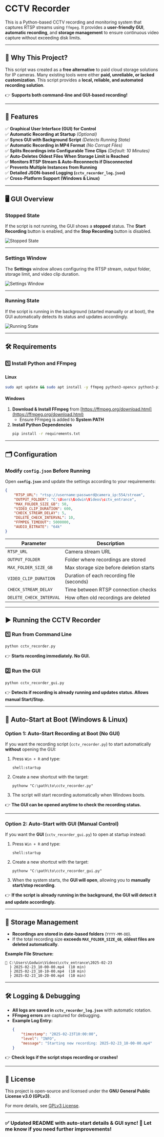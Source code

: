 # **CCTV Recorder**

This is a Python-based CCTV recording and monitoring system that captures RTSP streams using `ffmpeg`. It provides a **user-friendly GUI**, **automatic recording**, and **storage management** to ensure continuous video capture without exceeding disk limits.

---

## 🎯 **Why This Project?**

This script was created as a **free alternative** to paid cloud storage solutions for IP cameras. Many existing tools were either **paid, unreliable, or lacked customization**. This script provides a **local, reliable, and automated recording solution**.

👉 **Supports both command-line and GUI-based recording!**

---

## **🚀 Features**

✅ **Graphical User Interface (GUI) for Control**  
✅ **Automatic Recording at Startup** *(Optional)*  
✅ **Syncs GUI with Background Script** *(Detects Running State)*  
✅ **Automatic Recording in MP4 Format** *(No Corrupt Files)*  
✅ **Splits Recordings into Configurable Time Clips** *(Default: 10 Minutes)*  
✅ **Auto-Deletes Oldest Files When Storage Limit is Reached**  
✅ **Monitors RTSP Stream & Auto-Reconnects if Disconnected**  
✅ **Prevents Multiple Instances from Running**  
✅ **Detailed JSON-based Logging (`cctv_recorder_log.json`)**  
✅ **Cross-Platform Support (Windows & Linux)**  

---

## **🖥 GUI Overview**

### **Stopped State**
If the script is not running, the GUI shows a **stopped** status. The **Start Recording** button is enabled, and the **Stop Recording** button is disabled.

![Stopped State](python_hZ9HQle4rE.png)

---

### **Settings Window**
The **Settings** window allows configuring the RTSP stream, output folder, storage limit, and video clip duration.

![Settings Window](python_MRajEWsWc0.png)

---

### **Running State**
If the script is running in the background (started manually or at boot), the GUI automatically detects its status and updates accordingly.

![Running State](python_pjB2i359JF.png)

---

## **🛠 Requirements**

### **1️⃣ Install Python and FFmpeg**

#### **Linux**
```sh
sudo apt update && sudo apt install -y ffmpeg python3-opencv python3-pip
```

#### **Windows**
1. **Download & Install FFmpeg** from [https://ffmpeg.org/download.html](https://ffmpeg.org/download.html)  
   - Ensure FFmpeg is added to **System PATH**
2. **Install Python Dependencies**
   ```sh
   pip install -r requirements.txt
   ```

---

## **🗂️ Configuration**

### **Modify `config.json` Before Running**
Open **`config.json`** and update the settings according to your requirements:

```json
{
    "RTSP_URL": "rtsp://username:password@camera_ip:554/stream",
    "OUTPUT_FOLDER": "C:\Users\Godwin\Videos\cctv_entrance",
    "MAX_FOLDER_SIZE_GB": 50,
    "VIDEO_CLIP_DURATION": 600,
    "CHECK_STREAM_DELAY": 5,
    "DELETE_CHECK_INTERVAL": 10,
    "FFMPEG_TIMEOUT": 5000000,
    "AUDIO_BITRATE": "64k"
}
```

| Parameter               | Description                               |
| ----------------------- | ----------------------------------------- |
| `RTSP_URL`              | Camera stream URL                         |
| `OUTPUT_FOLDER`         | Folder where recordings are stored        |
| `MAX_FOLDER_SIZE_GB`    | Max storage size before deletion starts   |
| `VIDEO_CLIP_DURATION`   | Duration of each recording file (seconds) |
| `CHECK_STREAM_DELAY`    | Time between RTSP connection checks       |
| `DELETE_CHECK_INTERVAL` | How often old recordings are deleted      |

---

## **▶ Running the CCTV Recorder**

### **1️⃣ Run from Command Line**
```sh
python cctv_recorder.py
```
👉 **Starts recording immediately. No GUI.**

### **2️⃣ Run the GUI**
```sh
python cctv_recorder_gui.py
```
👉 **Detects if recording is already running and updates status. Allows manual Start/Stop.**

---

## **📌 Auto-Start at Boot (Windows & Linux)**

### **Option 1: Auto-Start Recording at Boot (No GUI)**
If you want the recording script (`cctv_recorder.py`) to start automatically **without** opening the GUI:
1. Press `Win + R` and type:
   ```
   shell:startup
   ```
2. Create a new shortcut with the target:
   ```
   pythonw "C:\path\to\cctv_recorder.py"
   ```
3. The script will start recording automatically when Windows boots.

👉 **The GUI can be opened anytime to check the recording status.**

---

### **Option 2: Auto-Start with GUI (Manual Control)**
If you want the **GUI** (`cctv_recorder_gui.py`) to open at startup instead:
1. Press `Win + R` and type:
   ```
   shell:startup
   ```
2. Create a new shortcut with the target:
   ```
   pythonw "C:\path\to\cctv_recorder_gui.py"
   ```
3. When the system starts, the **GUI will open**, allowing you to **manually start/stop recording**.

👉 **If the script is already running in the background, the GUI will detect it and update accordingly.**

---

## **📆 Storage Management**

- **Recordings are stored in date-based folders** (`YYYY-MM-DD`).
- If the total recording size **exceeds `MAX_FOLDER_SIZE_GB`**, **oldest files are deleted automatically**.

**Example File Structure:**
```
📂 C:\Users\Godwin\Videos\cctv_entrance\2025-02-23
  ├️ 2025-02-23_10-00-00.mp4  (10 min)
  ├️ 2025-02-23_10-10-00.mp4  (10 min)
  ├️ 2025-02-23_10-20-00.mp4  (10 min)
```

---

## **🛠 Logging & Debugging**

- **All logs are saved in `cctv_recorder_log.json`** with automatic rotation.
- **FFmpeg errors** are captured for debugging.
- **Example Log Entry:**
  ```json
  {
      "timestamp": "2025-02-23T10:00:00",
      "level": "INFO",
      "message": "Starting new recording: 2025-02-23_10-00-00.mp4"
  }
  ```
👉 **Check logs if the script stops recording or crashes!**

---

## **📃 License**

This project is open-source and licensed under the **GNU General Public License v3.0 (GPLv3)**.

For more details, see [GPLv3 License](https://www.gnu.org/licenses/gpl-3.0.en.html).

---

### ✅ **Updated README with auto-start details & GUI sync!** 🚀 Let me know if you need further improvements!
